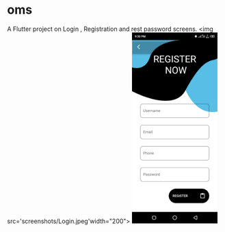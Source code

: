 # oms

A Flutter project on Login , Registration and rest password screens.
<img src='screenshots/Login.jpeg'width="200">
<img src='screenshots/register.jpeg' width="200">
